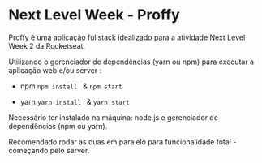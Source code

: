 # Next Level Week - Proffy

Proffy é uma aplicação fullstack idealizado para a atividade Next Level Week 2 da Rocketseat.


Utilizando o gerenciador de dependências (yarn ou npm) para executar a aplicação web e/ou server :

- npm
```npm install ``` & ```npm start```

- yarn
```yarn install ``` & ```yarn start```


Necessário ter instalado na máquina: node.js e gerenciador de dependências (npm ou yarn).

Recomendado rodar as duas em paralelo para funcionalidade total - começando pelo server.
